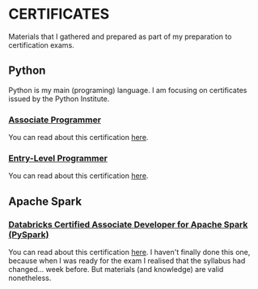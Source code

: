 # CERTIFICATES
Materials that I gathered and prepared as part of my preparation to certification exams.

## Python
Python is my main (programing) language. I am focusing on certificates issued by the Python Institute.

### [Associate Programmer](<./Python Associate (PCAP)>)
You can read about this certification [here](https://pythoninstitute.org/pcap).

### [Entry-Level Programmer](<./Python Entry-Level (PCEP)>)
You can read about this certification [here](https://pythoninstitute.org/pcep).

## Apache Spark

### [Databricks Certified Associate Developer for Apache Spark (PySpark)](<./Apache Spark (PySpark, DataBricks)>)
You can read about this certification [here](https://www.databricks.com/learn/certification/apache-spark-developer-associate).
I haven't finally done this one, because when I was ready for the exam I realised that the syllabus had changed... week before.
But materials (and knowledge) are valid nonetheless.
